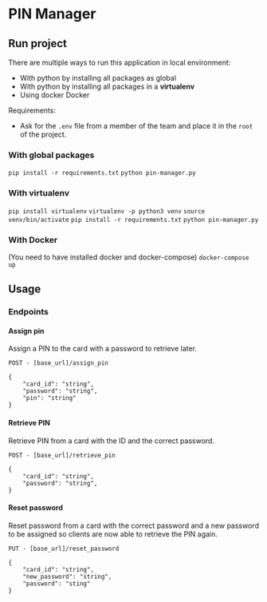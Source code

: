 # PIN Manager

## Run project

There are multiple ways to run this application in local environment:
- With python by installing all packages as global
- With python by installing all packages in a **virtualenv**
- Using docker Docker

Requirements:
- Ask for the `.env` file from a member of the team and place it in the `root` of the project.

### With global packages

`pip install -r requirements.txt`
`python pin-manager.py`

### With virtualenv

`pip install virtualenv`
`virtualenv -p python3 venv`
`source venv/bin/activate`
`pip install -r requirements.txt`
`python pin-manager.py`

### With Docker
(You need to have installed docker and docker-compose)
`docker-compose up`


## Usage

### Endpoints

#### Assign pin

Assign a PIN to the card  with a password to retrieve later.

`POST - [base_url]/assign_pin`

```
{
	"card_id": "string",
	"password": "string",
	"pin": "string"
}
```

#### Retrieve PIN

Retrieve PIN from a card with the ID and the correct password.

`POST - [base_url]/retrieve_pin`

```
{
	"card_id": "string",
	"password": "string",
}
```

#### Reset password

Reset password from a card with the correct password and a new password to be assigned so clients are now able to retrieve the PIN again.

`PUT - [base_url]/reset_password`

```
{
	"card_id": "string",
	"new_password": "string",
	"password": "sting"
}
```